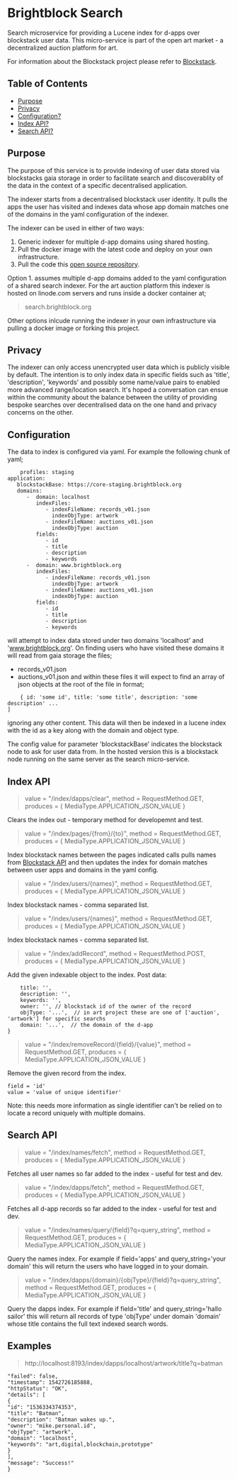 # Brightblock Search

Search microservice for providing a Lucene index for d-apps over blockstack user data.
This micro-service is part of the open art market - a decentralized auction platform for art. 

For information about the Blockstack project please refer to [Blockstack](https://blockstack.org).

## Table of Contents

- [Purpose](#purpose)
- [Privacy](#privacy)
- [Configuration?](#configuration)
- [Index API?](#index-api)
- [Search API?](#search-api)

## Purpose

The purpose of this service is to provide indexing of user data stored via blockstacks gaia storage in order to facilitate
search and discoverablity of the data in the context of a specific decentralised application.

The indexer starts from a decentralised blockstack user identity. It pulls the apps the user has visited and indexes data whose app domain
matches one of the domains in the yaml configuration of the indexer.

The indexer can be used in either of two ways:
1. Generic indexer for multiple d-app domains using shared hosting.
2. Pull the docker image with the latest code and deploy on your own infrastructure.
2. Pull the code this [open source repository](https://github.com/mjoecohen/brightblock-search). 

Option 1. assumes multiple d-app domains added to the yaml configuration of a shared search indexer. For the art auction platform
this indexer is hosted on linode.com servers and runs inside a docker container at;
> search.brightblock.org

Other options inlcude running the indexer in your own infrastructure via pulling a docker image or forking this project.

## Privacy

The indexer can only access unencrypted user data which is publicly visible by default. The intention is to only index data in specific
fields such as 'title', 'description', 'keywords' and possibly some name/value pairs to enabled more advanced range/location search. It's
hoped a conversation can ensue within the community about the balance between the utility of providing bespoke searches over decentralised
data on the one hand and privacy concerns on the other.  

## Configuration

The data to index is configured via yaml. For example the following chunk of yaml;
```spring:
    profiles: staging
application:
   blockstackBase: https://core-staging.brightblock.org
   domains:
      -  domain: localhost
         indexFiles: 
            - indexFileName: records_v01.json
              indexObjType: artwork
            - indexFileName: auctions_v01.json
              indexObjType: auction
         fields:
            - id
            - title
            - description
            - keywords
      -  domain: www.brightblock.org
         indexFiles: 
            - indexFileName: records_v01.json
              indexObjType: artwork
            - indexFileName: auctions_v01.json
              indexObjType: auction
         fields:
            - id
            - title
            - description
            - keywords
```
will attempt to index data stored under two domains 'localhost' and 'www.brightblock.org'. On finding users who have visited these 
domains it will read from gaia storage the files;
- records_v01.json
- auctions_v01.json
and within these files it will expect to find an array of json objects at the root of the file in format;
```records [
	{ id: 'some id', title: 'some title', description: 'some description' ...
]
```
ignoring any other content. This data will then be indexed in a lucene index with the id as a key along with the domain and object type.

The config value for parameter 'blockstackBase' indicates the blockstack node to ask for user data from. In the hosted version this is a 
blockstack node running on the same server as the search micro-service.

## Index API

> value = "/index/dapps/clear", method = RequestMethod.GET, produces = { MediaType.APPLICATION_JSON_VALUE }

Clears the index out - temporary method for developemnt and test.

> value = "/index/pages/{from}/{to}", method = RequestMethod.GET, produces = { MediaType.APPLICATION_JSON_VALUE }

Index blockstack names between the pages indicated calls pulls names from [Blockstack API](https://core.blockstack.org/) and then
updates the index for domain matches between user apps and domains in the yaml config.

> value = "/index/users/{names}", method = RequestMethod.GET, produces = { MediaType.APPLICATION_JSON_VALUE }

Index blockstack names - comma separated list.

> value = "/index/users/{names}", method = RequestMethod.GET, produces = { MediaType.APPLICATION_JSON_VALUE }

Index blockstack names - comma separated list.

> value = "/index/addRecord", method = RequestMethod.POST, produces = { MediaType.APPLICATION_JSON_VALUE }

Add the given indexable object to the index. Post data:
```{
	title: '',
	description: '',
	keywords: '',
	owner: '', // blockstack id of the owner of the record
	objType: '...',  // in art project these are one of ['auction', 'artwork'] for specific searchs
	domain: '...',  // the domain of the d-app
}
```
> value = "/index/removeRecord/{field}/{value}", method = RequestMethod.GET, produces = { MediaType.APPLICATION_JSON_VALUE }

Remove the given record from the index.

```
field = 'id'
value = 'value of unique identifier'
```
Note: this needs more information as single identifier can't be relied on to locate a record uniquely with multiple domains.


## Search API

> value = "/index/names/fetch", method = RequestMethod.GET, produces = { MediaType.APPLICATION_JSON_VALUE }

Fetches all user names so far added to the index - useful for test and dev.

> value = "/index/dapps/fetch", method = RequestMethod.GET, produces = { MediaType.APPLICATION_JSON_VALUE }

Fetches all d-app records so far added to the index - useful for test and dev.

> value = "/index/names/query/{field}?q=query_string", method = RequestMethod.GET, produces = { MediaType.APPLICATION_JSON_VALUE }

Query the names index. For example if field='apps' and query_string='your domain' this will return the users who have logged in to
your domain.

> value = "/index/dapps/{domain}/{objType}/{field}?q=query_string", method = RequestMethod.GET, produces = { MediaType.APPLICATION_JSON_VALUE }

Query the dapps index. For example if field='title' and query_string='hallo sailor' this will return all records of type 'objType' 
under domain 'domain' whose title contains the full text indexed search words.


## Examples

> http://localhost:8193/index/dapps/localhost/artwork/title?q=batman

```{
"failed": false,
"timestamp": 1542726185888,
"httpStatus": "OK",
"details": [
{
"id": "1536334374353",
"title": "Batman",
"description": "Batman wakes up.",
"owner": "mike.personal.id",
"objType": "artwork",
"domain": "localhost",
"keywords": "art,digital,blockchain,prototype"
}
],
"message": "Success!"
}
```


